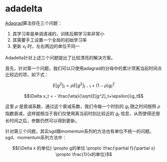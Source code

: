 # adadelta

[Adagrad](../adagrad)算法存在三个问题：

1. 其学习率是单调递减的，训练后期学习率非常小
1. 其需要手工设置一个全局的初始学习率
1. 更新 $x_t$ 时，左右两边的单位不同一

Adadelta针对上述三个问题提出了比较漂亮的解决方案。

首先，针对第一个问题，我们可以只使用adagrad的分母中的累计项离当前时间点比较近的项，如下式：

$$E[g^2]_t = \rho E[g^2]_{t-1} + (1-\rho)g^2_t$$

$$\Delta x_t = - \frac{\eta}{\sqrt{E[g^2]_t+\epsilon}}g_t$$

这里 $\rho$ 是衰减系数，通过这个衰减系数，我们令每一个时刻的 $g_t$ 随之时间按照 $\rho$ 指数衰减，这样就相当于我们仅使用离当前时刻比较近的 $g_t$ 信息，从而使得还很长时间之后，参数仍然可以得到更新。

针对第三个问题，其实sgd跟momentum系列的方法也有单位不统一的问题。sgd、momentum系列方法中：

$${\Delta x 的单位} \propto g的单位 \propto \frac{\partial f}{\partial x} \propto \frac{1}{x的单位}$$
